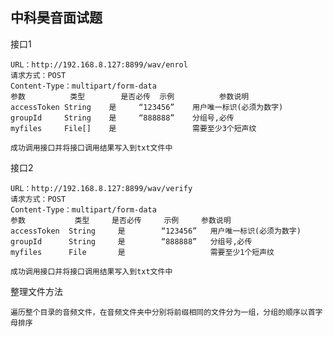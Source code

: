 中科昊音面试题
---
接口1

    URL：http://192.168.8.127:8899/wav/enrol
    请求方式：POST
    Content-Type：multipart/form-data
    参数	        类型	      是否必传	示例	        参数说明
    accessToken	String	  是	    “123456”	用户唯一标识(必须为数字)
    groupId	    String	  是	    “888888”	分组号,必传
    myfiles   	File[]	  是		            需要至少3个短声纹

    成功调用接口并将接口调用结果写入到txt文件中

接口2

    URL：http://192.168.8.127:8899/wav/verify
    请求方式：POST
    Content-Type：multipart/form-data
    参数	         类型	    是否必传	 示例	    参数说明
    accessToken	 String	    是	     “123456”	用户唯一标识(必须为数字)
    groupId	     String	    是	     “888888”	分组号,必传
    myfiles    	 File	    是		            需要至少1个短声纹
 
    成功调用接口并将接口调用结果写入到txt文件中

整理文件方法

    遍历整个目录的音频文件，在音频文件夹中分别将前缀相同的文件分为一组，分组的顺序以首字母排序

